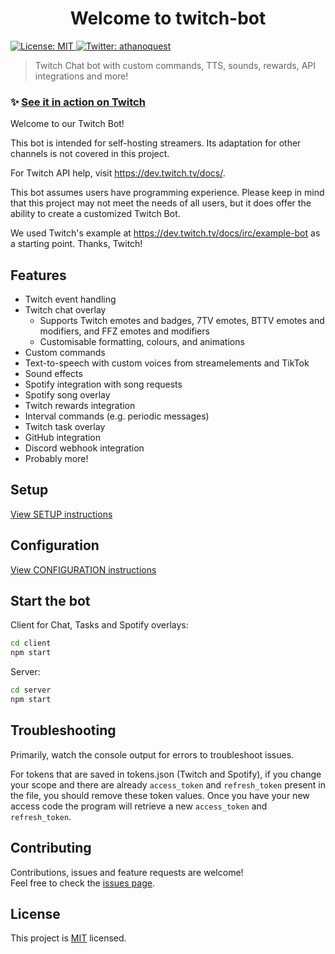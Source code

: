 <h1 align="center">Welcome to twitch-bot</h1>
<p>
  <a href="" target="_blank">
    <img alt="License: MIT" src="https://img.shields.io/badge/License-MIT-yellow.svg" />
  </a>
  <a href="https://twitter.com/athanoquest" target="_blank">
    <img alt="Twitter: athanoquest" src="https://img.shields.io/twitter/follow/athanoquest.svg?style=social" />
  </a>
</p>

> Twitch Chat bot with custom commands, TTS, sounds, rewards, API integrations and more!

### ✨ [See it in action on Twitch](https://www.twitch.tv/athano)

Welcome to our Twitch Bot!

This bot is intended for self-hosting streamers. Its adaptation for other channels is not covered in this project.

For Twitch API help, visit https://dev.twitch.tv/docs/.

This bot assumes users have programming experience. Please keep in mind that this project may not meet the needs of all users, but it does offer the ability to create a customized Twitch Bot.

We used Twitch's example at https://dev.twitch.tv/docs/irc/example-bot as a starting point. Thanks, Twitch!

## Features

- Twitch event handling
- Twitch chat overlay
  - Supports Twitch emotes and badges, 7TV emotes, BTTV emotes and modifiers, and FFZ emotes and modifiers
  - Customisable formatting, colours, and animations
- Custom commands
- Text-to-speech with custom voices from streamelements and TikTok
- Sound effects
- Spotify integration with song requests
- Spotify song overlay
- Twitch rewards integration
- Interval commands (e.g. periodic messages)
- Twitch task overlay
- GitHub integration
- Discord webhook integration
- Probably more!

## Setup
[View SETUP instructions](./docs/SETUP.md)


## Configuration
[View CONFIGURATION instructions](./docs/CONFIGURATION.md)

## Start the bot

Client for Chat, Tasks and Spotify overlays:

```sh
cd client
npm start
```

Server:

```sh
cd server
npm start
```

## Troubleshooting

Primarily, watch the console output for errors to troubleshoot issues.

For tokens that are saved in tokens.json (Twitch and Spotify), if you change your scope and there are already `access_token` and `refresh_token` present in the file, you should remove these token values. Once you have your new access code the program will retrieve a new `access_token` and `refresh_token`.
## Contributing

Contributions, issues and feature requests are welcome!<br />Feel free to check the [issues page](https://github.com/mjfwebb/twitch-bot/issues). 

## License

This project is [MIT](https://github.com/kefranabg/readme-md-generator/blob/master/LICENSE) licensed.
